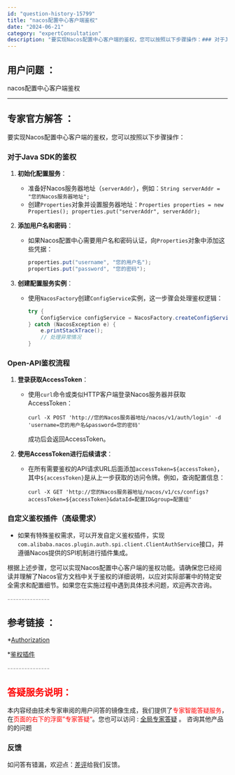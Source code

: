 ```yaml
---
id: "question-history-15799"
title: "nacos配置中心客户端鉴权"
date: "2024-06-21"
category: "expertConsultation"
description: "要实现Nacos配置中心客户端的鉴权，您可以按照以下步骤操作：### 对于Java SDK的鉴权1. **初始化配置服务**：   - 准备好Nacos服务器地址（`serverAddr`），例如：`String serverAddr = 您的Nacos服务器地址;`   - 创建`Properti"
---
```


## 用户问题 ： 
 nacos配置中心客户端鉴权  

---------------
## 专家官方解答 ：

要实现Nacos配置中心客户端的鉴权，您可以按照以下步骤操作：

### 对于Java SDK的鉴权

1. **初始化配置服务**：
   - 准备好Nacos服务器地址（`serverAddr`），例如：`String serverAddr = "您的Nacos服务器地址";`
   - 创建`Properties`对象并设置服务器地址：`Properties properties = new Properties(); properties.put("serverAddr", serverAddr);`

2. **添加用户名和密码**：
   - 如果Nacos配置中心需要用户名和密码认证，向`Properties`对象中添加这些凭据：
     ```java
     properties.put("username", "您的用户名");
     properties.put("password", "您的密码");
     ```

3. **创建配置服务实例**：
   - 使用`NacosFactory`创建`ConfigService`实例，这一步骤会处理鉴权逻辑：
     ```java
     try {
         ConfigService configService = NacosFactory.createConfigService(properties);
     } catch (NacosException e) {
         e.printStackTrace();
         // 处理异常情况
     }
     ```

### Open-API鉴权流程

1. **登录获取AccessToken**：
   - 使用`curl`命令或类似HTTP客户端登录Nacos服务器并获取AccessToken：
     ```shell
     curl -X POST 'http://您的Nacos服务器地址/nacos/v1/auth/login' -d 'username=您的用户名&password=您的密码'
     ```
     成功后会返回AccessToken。

2. **使用AccessToken进行后续请求**：
   - 在所有需要鉴权的API请求URL后面添加`accessToken=${accessToken}`，其中`${accessToken}`是从上一步获取的访问令牌。例如，查询配置信息：
     ```shell
     curl -X GET 'http://您的Nacos服务器地址/nacos/v1/cs/configs?accessToken=${accessToken}&dataId=配置ID&group=配置组'
     ```

### 自定义鉴权插件（高级需求）

- 如果有特殊鉴权需求，可以开发自定义鉴权插件，实现`com.alibaba.nacos.plugin.auth.spi.client.ClientAuthService`接口，并遵循Nacos提供的SPI机制进行插件集成。

根据上述步骤，您可以实现Nacos配置中心客户端的鉴权功能。请确保您已经阅读并理解了Nacos官方文档中关于鉴权的详细说明，以应对实际部署中的特定安全需求和配置细节。如果您在实施过程中遇到具体技术问题，欢迎再次咨询。


<font color="#949494">---------------</font> 


## 参考链接 ：

*[Authorization](https://nacos.io/docs/latest/guide/user/auth)
 
 *[鉴权插件](https://nacos.io/docs/latest/plugin/auth-plugin)


 <font color="#949494">---------------</font> 
 


## <font color="#FF0000">答疑服务说明：</font> 

本内容经由技术专家审阅的用户问答的镜像生成，我们提供了<font color="#FF0000">专家智能答疑服务</font>，在<font color="#FF0000">页面的右下的浮窗”专家答疑“</font>。您也可以访问 : [全局专家答疑](https://answer.opensource.alibaba.com/docs/intro) 。 咨询其他产品的的问题

### 反馈
如问答有错漏，欢迎点：[差评](https://ai.nacos.io/user/feedbackByEnhancerGradePOJOID?enhancerGradePOJOId=15809)给我们反馈。
